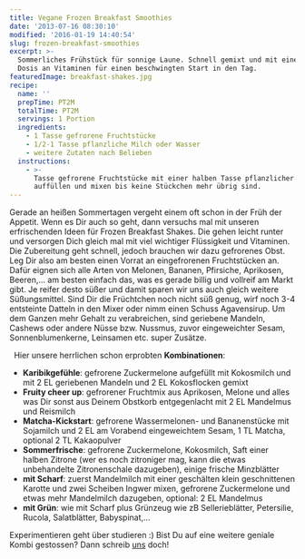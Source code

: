 ```yaml
---
title: Vegane Frozen Breakfast Smoothies
date: '2013-07-16 08:30:10'
modified: '2016-01-19 14:40:54'
slug: frozen-breakfast-smoothies
excerpt: >-
  Sommerliches Frühstück für sonnige Laune. Schnell gemixt und mit einer super
  Dosis an Vitaminen für einen beschwingten Start in den Tag.
featuredImage: breakfast-shakes.jpg
recipe:
  name: ''
  prepTime: PT2M
  totalTime: PT2M
  servings: 1 Portion
  ingredients:
    - 1 Tasse gefrorene Fruchtstücke
    - 1/2-1 Tasse pflanzliche Milch oder Wasser
    - weitere Zutaten nach Belieben
  instructions:
    - >-
      Tasse gefrorene Fruchtstücke mit einer halben Tasse pflanzlicher Milch
      auffüllen und mixen bis keine Stückchen mehr übrig sind.
---
```


Gerade an heißen Sommertagen vergeht einem oft schon in der Früh der Appetit. Wenn es Dir auch so geht, dann versuchs mal mit unseren erfrischenden Ideen für Frozen Breakfast Shakes. Die gehen leicht runter und versorgen Dich gleich mal mit viel wichtiger Flüssigkeit und Vitaminen. Die Zubereitung geht schnell, jedoch brauchen wir dazu gefrorenes Obst. Leg Dir also am besten einen Vorrat an eingefrorenen Fruchtstücken an. Dafür eignen sich alle Arten von Melonen, Bananen, Pfirsiche, Aprikosen, Beeren,... am besten einfach das, was es gerade billig und vollreif am Markt gibt. Je reifer desto süßer und damit sparen wir uns auch gleich weitere Süßungsmittel. Sind Dir die Früchtchen noch nicht süß genug, wirf noch 3-4 entsteinte Datteln in den Mixer oder nimm einen Schuss Agavensirup. Um dem Ganzen mehr Gehalt zu verabreichen, sind geriebene Mandeln, Cashews oder andere Nüsse bzw. Nussmus, zuvor eingeweichter Sesam, Sonnenblumenkerne, Leinsamen etc. super Zusätze.

  Hier unsere herrlichen schon erprobten **Kombinationen**: [<!-- Image removed (no copyright): gesunde-shakes-300x225.jpg -->](https://www.veganblatt.com/i/gesunde-shakes.jpg)

*   **Karibikgefühle**: gefrorene Zuckermelone aufgefüllt mit Kokosmilch und mit 2 EL geriebenen Mandeln und 2 EL Kokosflocken gemixt
*   **Fruity cheer up**: gefrorener Fruchtmix aus Aprikosen, Melone und alles was Dir sonst aus Deinem Obstkorb entgegenlacht mit 2 EL Mandelmus und Reismilch
*   **Matcha-Kickstart**: gefrorene Wassermelonen- und Bananenstücke mit Sojamilch und 2 EL am Vorabend eingeweichtem Sesam, 1 TL Matcha, optional 2 TL Kakaopulver
*   **Sommerfrische**: gefrorene Zuckermelone, Kokosmilch, Saft einer halben Zitrone (wer es noch zitroniger mag, kann die etwas unbehandelte Zitronenschale dazugeben), einige frische Minzblätter
*   **mit Scharf**: zuerst Mandelmilch mit einer geschälten klein geschnittenen Karotte und zwei Scheiben Ingwer mixen, gefrorene Zuckermelone und etwas mehr Mandelmilch dazugeben, optional: 2 EL Mandelmus
*   **mit Grün**: wie mit Scharf plus Grünzeug wie zB Sellerieblätter, Petersilie, Rucola, Salatblätter, Babyspinat,...

Experimentieren geht über studieren :) Bist Du auf eine weitere geniale Kombi gestossen? Dann schreib [uns](https://www.veganblatt.com/kontakt) doch!
